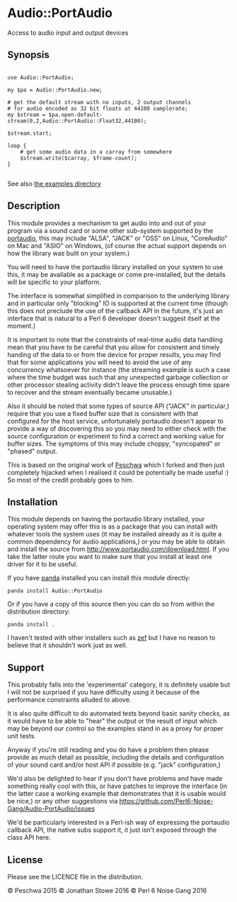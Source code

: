 # Audio::PortAudio

Access to audio input and output devices

## Synopsis

```perl6

use Audio::PortAudio;

my $pa = Audio::PortAudio.new;

# get the default stream with no inputs, 2 output channels
# for audio encoded as 32 bit floats at 44100 samplerate;
my $stream = $pa.open-default-stream(0,2,Audio::PortAudio::Float32,44100);

$stream.start;

loop {
	# get some audio data in a carray from somewhere
	$stream.write($carray, $frame-count);
}


```

See also [the examples directory](examples)

## Description

This module provides a mechanism to get audio into and out of your
program via a sound card or some other sub-system supported by the
[portaudio](http://www.portaudio.com/), this may include "ALSA", "JACK"
or "OSS" on Linux, "CoreAudio" on Mac and "ASIO" on Windows, (of course
the actual support depends on how the library was built on your system.)

You will need to have the portaudio library installed on your system
to use this, it may be available as a package or come pre-installed,
but the details will be specific to your platform.

The interface is somewhat simplified in comparison to the underlying
library and in particular only "blocking" IO is supported at the current
time (though this does not preclude the use of the callback API in the
future, it's just an interface that is natural to a Perl 6 developer
doesn't suggest itself at the moment.)

It is important to note that the constraints of real-time audio data
handling mean that you have to be careful that you allow for consistent
and timely handing of the data to or from the device for proper results,
you may find that for some applications you will need to avoid the use
of any concurrency whatsoever for instance (the streaming example is
such a case where the time budget was such that any unexpected garbage
collection or other processor stealing activity didn't leave the process
enough time spare to recover and the stream eventually became unusable.)

Also it should be noted that some types of source API ("JACK" in
particular,) require that you use a fixed buffer size that is consistent
with that configured for the host service, unfortunately portaudio doesn't
appear to provide a way of discovering this so you may need to either
check with the source configuration or experiment to find a correct and
working value for buffer sizes.  The symptoms of this may include choppy,
"syncopated" or "phased" output.

This is based on the original work of
[Peschwa](https://github.com/peschwa/Audio-PortAudio) which I forked and
then just completely hijacked when I realised it could be potentially
be made useful :) So most of the credit probably goes to him.

## Installation

This module depends on having the portaudio library installed, your
operating system may offer this is as a package that you can install
with whatever tools the system uses (it may be installed already as it
is quite a common dependency for audio applications,) or you may be able
to obtain and install the source from http://www.portaudio.com/download.html.
If you take the latter route you want to make sure that you install at
least one driver for it to be useful.

If you have [panda](https://github.com/tadzik/panda) installed you can
install this module directly:

    panda install Audio::PortAudio

Or if you have a copy of this source then you can do so from within the
distribution directory:

    panda install .

I haven't tested with other installers such as [zef](https://github.com/ugexe/zef)
but I have no reason to believe that it shouldn't work just as well.

## Support

This probably falls into the 'experimental' category, it is definitely usable
but I will not be surprised if you have difficulty using it because of the
performance constraints alluded to above.  

It is also quite difficult to do automated tests beyond basic sanity checks, as
it would have to be able to "hear" the output or the result of input which may
be beyond our control so the examples stand in as a proxy for proper unit tests.

Anyway if you're still reading and you do have a problem then please provide as
much detail as possible, including the details and configuration of your sound
card and/or host API if possible (e.g. "jack" configuration,)

We'd also be delighted to hear if you don't have problems and have made something
really cool with this, or have patches to improve the interface (in the latter
case a working example that demonstrates that it is usable would be nice,) or
any other suggestions via https://github.com/Perl6-Noise-Gang/Audio-PortAudio/issues

We'd be particularly interested in a Perl-ish way of expressing the portaudio
callback API, the native subs support it, it just isn't exposed through the
class API here.

## License

Please see the LICENCE file in the distribution.

© Peschwa           2015
© Jonathan Stowe    2016
© Perl 6 Noise Gang 2016


